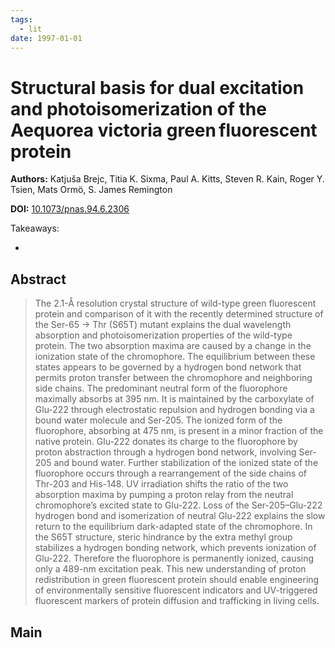 ```yaml
---
tags:
  - lit
date: 1997-01-01
---
```


# Structural basis for dual excitation and photoisomerization of the Aequorea victoria green fluorescent protein

**Authors:** Katjuša Brejc, Titia K. Sixma, Paul A. Kitts, Steven R. Kain, Roger Y. Tsien, Mats Ormö, S. James Remington

**DOI:** [10.1073/pnas.94.6.2306](https://doi.org/10.1073/pnas.94.6.2306)

<!-- more -->

Takeaways:

-

## Abstract

> The 2.1-Å resolution crystal structure of wild-type green fluorescent protein and comparison of it with the recently determined structure of the Ser-65 → Thr (S65T) mutant explains the dual wavelength absorption and photoisomerization properties of the wild-type protein. The two absorption maxima are caused by a change in the ionization state of the chromophore. The equilibrium between these states appears to be governed by a hydrogen bond network that permits proton transfer between the chromophore and neighboring side chains. The predominant neutral form of the fluorophore maximally absorbs at 395 nm. It is maintained by the carboxylate of Glu-222 through electrostatic repulsion and hydrogen bonding via a bound water molecule and Ser-205. The ionized form of the fluorophore, absorbing at 475 nm, is present in a minor fraction of the native protein. Glu-222 donates its charge to the fluorophore by proton abstraction through a hydrogen bond network, involving Ser-205 and bound water. Further stabilization of the ionized state of the fluorophore occurs through a rearrangement of the side chains of Thr-203 and His-148. UV irradiation shifts the ratio of the two absorption maxima by pumping a proton relay from the neutral chromophore’s excited state to Glu-222. Loss of the Ser-205–Glu-222 hydrogen bond and isomerization of neutral Glu-222 explains the slow return to the equilibrium dark-adapted state of the chromophore. In the S65T structure, steric hindrance by the extra methyl group stabilizes a hydrogen bonding network, which prevents ionization of Glu-222. Therefore the fluorophore is permanently ionized, causing only a 489-nm excitation peak. This new understanding of proton redistribution in green fluorescent protein should enable engineering of environmentally sensitive fluorescent indicators and UV-triggered fluorescent markers of protein diffusion and trafficking in living cells.

## Main
